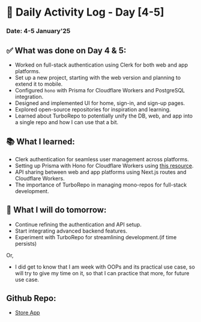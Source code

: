 # 📅 Daily Activity Log - Day [4-5]  
### Date: 4-5 January'25  

## ✅ What was done on Day 4 & 5:  
- Worked on full-stack authentication using Clerk for both web and app platforms.  
- Set up a new project, starting with the web version and planning to extend it to mobile.  
- Configured `hono` with Prisma for Cloudflare Workers and PostgreSQL integration.  
- Designed and implemented UI for home, sign-in, and sign-up pages.  
- Explored open-source repositories for inspiration and learning.  
- Learned about TurboRepo to potentially unify the DB, web, and app into a single repo and how I can use that a bit.

## 📚 What I learned:  
- Clerk authentication for seamless user management across platforms.  
- Setting up Prisma with Hono for Cloudflare Workers using [this resource](https://hono.dev/examples/prisma).  
- API sharing between web and app platforms using Next.js routes and Cloudflare Workers.
- The importance of TurboRepo in managing mono-repos for full-stack development.  

## 🎯 What I will do tomorrow:  
- Continue refining the authentication and API setup.  
- Start integrating advanced backend features.  
- Experiment with TurboRepo for streamlining development.(if time persists)

Or,
- I did get to know that I am week with OOPs and its practical use case, so will try to give my time on it, so that I can practice that more, for future use case.

## Github Repo:  
- [Store App](https://github.com/rahulvijay5/store-app)  
